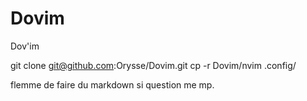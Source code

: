 # Dovim
Dov'im

git clone git@github.com:Orysse/Dovim.git
cp -r Dovim/nvim .config/

flemme de faire du markdown
si question me mp.
